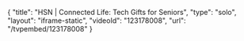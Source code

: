 {
    "title": "HSN | Connected Life: Tech Gifts for Seniors",
    "type": "solo",
    "layout": "iframe-static",
    "videoId": "123178008",
    "url": "\/tvpembed\/123178008"
}